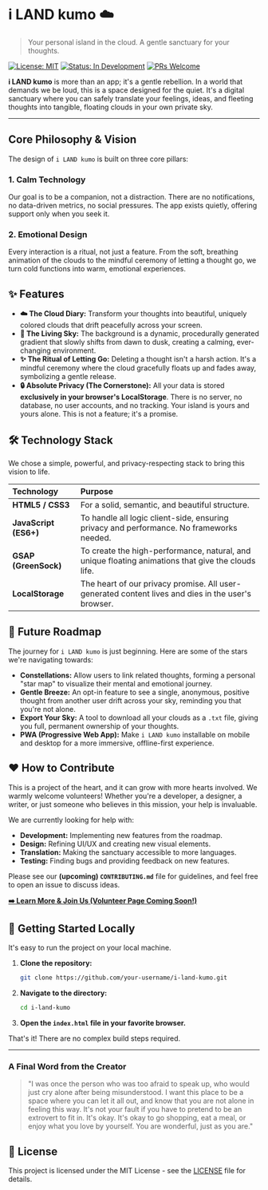 # i LAND kumo ☁️

> Your personal island in the cloud. A gentle sanctuary for your thoughts.

[![License: MIT](https://img.shields.io/badge/License-MIT-blue.svg)](https://opensource.org/licenses/MIT)
[![Status: In Development](https://img.shields.io/badge/status-in%20development-brightgreen.svg)]()
[![PRs Welcome](https://img.shields.io/badge/PRs-welcome-brightgreen.svg?style=flat-square)](http://makeapullrequest.com)

**i LAND kumo** is more than an app; it's a gentle rebellion. In a world that demands we be loud, this is a space designed for the quiet. It's a digital sanctuary where you can safely translate your feelings, ideas, and fleeting thoughts into tangible, floating clouds in your own private sky.

---

## Core Philosophy & Vision

The design of `i LAND kumo` is built on three core pillars:

### 1. Calm Technology
Our goal is to be a companion, not a distraction. There are no notifications, no data-driven metrics, no social pressures. The app exists quietly, offering support only when you seek it.

### 2. Emotional Design
Every interaction is a ritual, not just a feature. From the soft, breathing animation of the clouds to the mindful ceremony of letting a thought go, we turn cold functions into warm, emotional experiences.


## ✨ Features

*   **☁️ The Cloud Diary:** Transform your thoughts into beautiful, uniquely colored clouds that drift peacefully across your screen.
*   **🌅 The Living Sky:** The background is a dynamic, procedurally generated gradient that slowly shifts from dawn to dusk, creating a calming, ever-changing environment.
*   **✨ The Ritual of Letting Go:** Deleting a thought isn't a harsh action. It's a mindful ceremony where the cloud gracefully floats up and fades away, symbolizing a gentle release.
*   **🔒 Absolute Privacy (The Cornerstone):** All your data is stored **exclusively in your browser's LocalStorage**. There is no server, no database, no user accounts, and no tracking. Your island is yours and yours alone. This is not a feature; it's a promise.

## 🛠️ Technology Stack

We chose a simple, powerful, and privacy-respecting stack to bring this vision to life.

| Technology | Purpose |
| :--- | :--- |
| **HTML5 / CSS3** | For a solid, semantic, and beautiful structure. |
| **JavaScript (ES6+)** | To handle all logic client-side, ensuring privacy and performance. No frameworks needed. |
| **GSAP (GreenSock)** | To create the high-performance, natural, and unique floating animations that give the clouds life. |
| **LocalStorage** | The heart of our privacy promise. All user-generated content lives and dies in the user's browser. |

## 🚀 Future Roadmap

The journey for `i LAND kumo` is just beginning. Here are some of the stars we're navigating towards:

*   **Constellations:** Allow users to link related thoughts, forming a personal "star map" to visualize their mental and emotional journey.
*   **Gentle Breeze:** An opt-in feature to see a single, anonymous, positive thought from another user drift across your sky, reminding you that you're not alone.
*   **Export Your Sky:** A tool to download all your clouds as a `.txt` file, giving you full, permanent ownership of your thoughts.
*   **PWA (Progressive Web App):** Make `i LAND kumo` installable on mobile and desktop for a more immersive, offline-first experience.

## ❤️ How to Contribute

This is a project of the heart, and it can grow with more hearts involved. We warmly welcome volunteers! Whether you're a developer, a designer, a writer, or just someone who believes in this mission, your help is invaluable.

We are currently looking for help with:
*   **Development:** Implementing new features from the roadmap.
*   **Design:** Refining UI/UX and creating new visual elements.
*   **Translation:** Making the sanctuary accessible to more languages.
*   **Testing:** Finding bugs and providing feedback on new features.

Please see our **(upcoming) `CONTRIBUTING.md`** file for guidelines, and feel free to open an issue to discuss ideas.

**[➡️ Learn More & Join Us (Volunteer Page Coming Soon!)](#)**

## 🏁 Getting Started Locally

It's easy to run the project on your local machine.

1.  **Clone the repository:**
    ```bash
    git clone https://github.com/your-username/i-land-kumo.git
    ```
2.  **Navigate to the directory:**
    ```bash
    cd i-land-kumo
    ```
3.  **Open the `index.html` file in your favorite browser.**

That's it! There are no complex build steps required.

---

### A Final Word from the Creator

> "I was once the person who was too afraid to speak up, who would just cry alone after being misunderstood. I want this place to be a space where you can let it all out, and know that you are not alone in feeling this way. It's not your fault if you have to pretend to be an extrovert to fit in. It's okay. It's okay to go shopping, eat a meal, or enjoy what you love by yourself. You are wonderful, just as you are."

## 📜 License

This project is licensed under the MIT License - see the [LICENSE](LICENSE) file for details.
